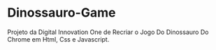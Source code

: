 # Dinossauro-Game
Projeto da Digital Innovation One de Recriar o Jogo Do Dinossauro Do Chrome em Html, Css e Javascript.
